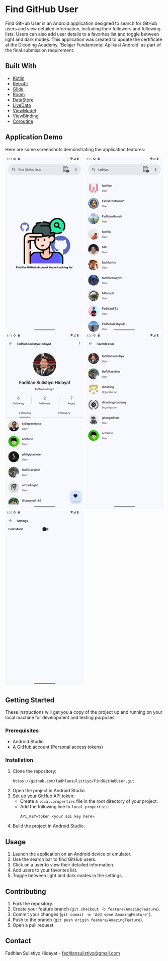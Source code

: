 # Find GitHub User

Find GitHub User is an Android application designed to search for GitHub users and view detailed information, including their followers and following lists. Users can also add user details to a favorites list and toggle between light and dark modes. This application was created to update the certificate at the Dicoding Academy, 'Belajar Fundamental Aplikasi Android' as part of the final submission requirement.

## Built With

- [Kotlin](https://kotlinlang.org/)
- [Retrofit](https://square.github.io/retrofit/)
- [Glide](https://bumptech.github.io/glide/)
- [Room](https://developer.android.com/training/data-storage/room)
- [DataStore](https://developer.android.com/topic/libraries/architecture/datastore)
- [LiveData](https://developer.android.com/topic/libraries/architecture/livedata)
- [ViewModel](https://developer.android.com/topic/libraries/architecture/viewmodel)
- [ViewBinding](https://developer.android.com/topic/libraries/view-binding)
- [Coroutine](https://kotlinlang.org/docs/coroutines-overview.html)

## Application Demo

Here are some screenshots demonstrating the application features:

<img src="screenshots/home_screenshot.png" alt="Search User" width="250"/> <img src="screenshots/search_user.png" alt="Search User" width="250"/> <img src="screenshots/user_details.png" alt="User Details" width="250"/> <img src="screenshots/favorites.png" alt="Favorites" width="250"/> <img src="screenshots/dark_mode.png" alt="Dark Mode" width="250"/>

## Getting Started

These instructions will get you a copy of the project up and running on your local machine for development and testing purposes.

### Prerequisites

- Android Studio
- A GitHub account (Personal access tokens)

### Installation

1. Clone the repository:
    ```sh
    https://github.com/fadhlansulistiyo/FindGitHubUser.git
    ```
2. Open the project in Android Studio.
3. Set up your GitHub API token:
    - Create a `local.properties` file in the root directory of your project.
    - Add the following line to `local.properties`:
        ```
        API_KEY=token <your api key here>
        ```
4. Build the project in Android Studio.

## Usage

1. Launch the application on an Android device or emulator.
2. Use the search bar to find GitHub users.
3. Click on a user to view their detailed information.
4. Add users to your favorites list.
5. Toggle between light and dark modes in the settings.

## Contributing

1. Fork the repository.
2. Create your feature branch (`git checkout -b feature/AmazingFeature`).
3. Commit your changes (`git commit -m 'Add some AmazingFeature'`).
4. Push to the branch (`git push origin feature/AmazingFeature`).
5. Open a pull request.

## Contact

Fadhlan Sulistiyo Hidayat - [fadhlansulistiyo@gmail.com](mailto:fadhlansulistiyo@gmail.com)
